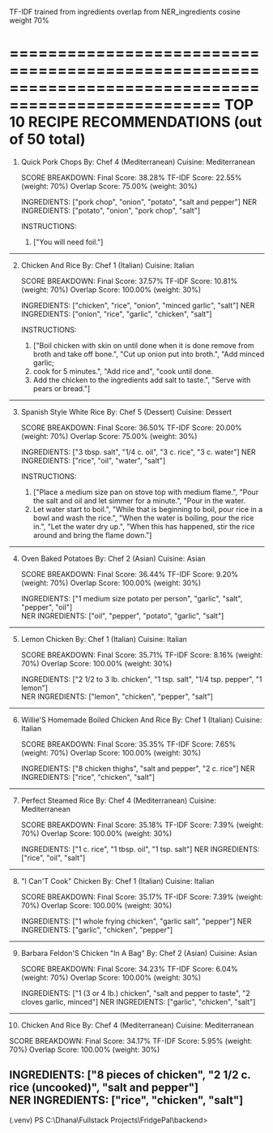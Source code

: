TF-IDF trained from ingredients
overlap from NER_ingredients
cosine weight 70%

====================================================================================================
TOP 10 RECIPE RECOMMENDATIONS (out of 50 total)
====================================================================================================

1. Quick Pork Chops
   By: Chef 4 (Mediterranean)
   Cuisine: Mediterranean

   SCORE BREAKDOWN:
   Final Score:         38.28%
   TF-IDF Score:        22.55% (weight: 70%)
   Overlap Score:       75.00% (weight: 30%)

   INGREDIENTS: ["pork chop", "onion", "potato", "salt and pepper"]
   NER INGREDIENTS: ["potato", "onion", "pork chop", "salt"]

   INSTRUCTIONS:
   1. ["You will need foil."]
----------------------------------------------------------------------------------------------------

2. Chicken And Rice
   By: Chef 1 (Italian)
   Cuisine: Italian

   SCORE BREAKDOWN:
   Final Score:         37.57%
   TF-IDF Score:        10.81% (weight: 70%)
   Overlap Score:       100.00% (weight: 30%)

   INGREDIENTS: ["chicken", "rice", "onion", "minced garlic", "salt"]
   NER INGREDIENTS: ["onion", "rice", "garlic", "chicken", "salt"]

   INSTRUCTIONS:
   1. ["Boil chicken with skin on until done when it is done remove from broth and take off bone.", "Cut up onion put into broth.", "Add minced garlic;
   2. cook for 5 minutes.", "Add rice and", "cook until done.
   3. Add the chicken to the ingredients add salt to taste.", "Serve with pears or bread."]  
----------------------------------------------------------------------------------------------------

3. Spanish Style White Rice
   By: Chef 5 (Dessert)
   Cuisine: Dessert

   SCORE BREAKDOWN:
   Final Score:         36.50%
   TF-IDF Score:        20.00% (weight: 70%)
   Overlap Score:       75.00% (weight: 30%)

   INGREDIENTS: ["3 tbsp. salt", "1/4 c. oil", "3 c. rice", "3 c. water"]
   NER INGREDIENTS: ["rice", "oil", "water", "salt"]

   INSTRUCTIONS:
   1. ["Place a medium size pan on stove top with medium flame.", "Pour the salt and oil and let simmer for a minute.", "Pour in the water.
   2. Let water start to boil.", "While that is beginning to boil, pour rice in a bowl and wash the rice.", "When the water is boiling, pour the rice in.", "Let the water dry up.", "When this has happened, stir the rice around and bring the flame down."]
----------------------------------------------------------------------------------------------------

4. Oven Baked Potatoes
   By: Chef 2 (Asian)
   Cuisine: Asian

   SCORE BREAKDOWN:
   Final Score:         36.44%
   TF-IDF Score:        9.20% (weight: 70%)
   Overlap Score:       100.00% (weight: 30%)

   INGREDIENTS: ["1 medium size potato per person", "garlic", "salt", "pepper", "oil"]       
   NER INGREDIENTS: ["oil", "pepper", "potato", "garlic", "salt"]
----------------------------------------------------------------------------------------------------

5. Lemon Chicken
   By: Chef 1 (Italian)
   Cuisine: Italian

   SCORE BREAKDOWN:
   Final Score:         35.71%
   TF-IDF Score:        8.16% (weight: 70%)
   Overlap Score:       100.00% (weight: 30%)

   INGREDIENTS: ["2 1/2 to 3 lb. chicken", "1 tsp. salt", "1/4 tsp. pepper", "1 lemon"]      
   NER INGREDIENTS: ["lemon", "chicken", "pepper", "salt"]
----------------------------------------------------------------------------------------------------

6. Willie'S Homemade Boiled Chicken And Rice
   By: Chef 1 (Italian)
   Cuisine: Italian

   SCORE BREAKDOWN:
   Final Score:         35.35%
   TF-IDF Score:        7.65% (weight: 70%)
   Overlap Score:       100.00% (weight: 30%)

   INGREDIENTS: ["8 chicken thighs", "salt and pepper", "2 c. rice"]
   NER INGREDIENTS: ["rice", "chicken", "salt"]
----------------------------------------------------------------------------------------------------

7. Perfect Steamed Rice
   By: Chef 4 (Mediterranean)
   Cuisine: Mediterranean

   SCORE BREAKDOWN:
   Final Score:         35.18%
   TF-IDF Score:        7.39% (weight: 70%)
   Overlap Score:       100.00% (weight: 30%)

   INGREDIENTS: ["1 c. rice", "1 tbsp. oil", "1 tsp. salt"]
   NER INGREDIENTS: ["rice", "oil", "salt"]
----------------------------------------------------------------------------------------------------

8. "I Can'T Cook" Chicken
   By: Chef 1 (Italian)
   Cuisine: Italian

   SCORE BREAKDOWN:
   Final Score:         35.17%
   TF-IDF Score:        7.39% (weight: 70%)
   Overlap Score:       100.00% (weight: 30%)

   INGREDIENTS: ["1 whole frying chicken", "garlic salt", "pepper"]
   NER INGREDIENTS: ["garlic", "chicken", "pepper"]
----------------------------------------------------------------------------------------------------

9. Barbara Feldon'S Chicken "In A Bag"
   By: Chef 2 (Asian)
   Cuisine: Asian

   SCORE BREAKDOWN:
   Final Score:         34.23%
   TF-IDF Score:        6.04% (weight: 70%)
   Overlap Score:       100.00% (weight: 30%)

   INGREDIENTS: ["1 (3 or 4 lb.) chicken", "salt and pepper to taste", "2 cloves garlic, minced"]
   NER INGREDIENTS: ["garlic", "chicken", "salt"]
----------------------------------------------------------------------------------------------------

10. Chicken And Rice
   By: Chef 4 (Mediterranean)
   Cuisine: Mediterranean

   SCORE BREAKDOWN:
   Final Score:         34.17%
   TF-IDF Score:        5.95% (weight: 70%)
   Overlap Score:       100.00% (weight: 30%)

   INGREDIENTS: ["8 pieces of chicken", "2 1/2 c. rice (uncooked)", "salt and pepper"]       
   NER INGREDIENTS: ["rice", "chicken", "salt"]
----------------------------------------------------------------------------------------------------
(.venv) PS C:\Dhana\Fullstack Projects\FridgePal\backend> 